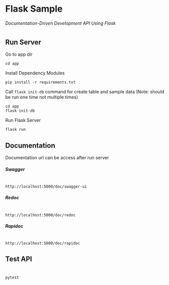 # Flask Sample

###### Documentation-Driven Development API Using Flask

#

#

## Run Server

Go to app dir

```
cd app
```

Install Dependency Modules

```
pip install -r requirements.txt
```

Call `flask init-db` command for create table and sample data (Note: should be run one time not multiple times)

```
cd app
flask init-db
```

Run Flask Server

```sh
flask run
```

## Documentation

Documentation url can be access after run server

##### Swagger

#

```
http://localhost:5000/doc/swagger-ui
```

##### Redoc

#

```
http://localhost:5000/doc/redoc
```

##### Rapidoc

#

```
http://localhost:5000/doc/rapidoc
```

## Test API

#

```
pytest
```
